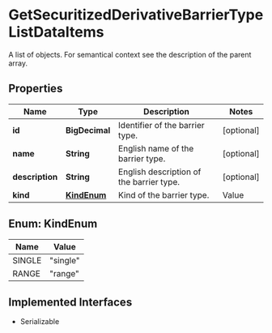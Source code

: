 

# GetSecuritizedDerivativeBarrierTypeListDataItems

A list of objects. For semantical context see the description of the parent array.

## Properties

Name | Type | Description | Notes
------------ | ------------- | ------------- | -------------
**id** | **BigDecimal** | Identifier of the barrier type. |  [optional]
**name** | **String** | English name of the barrier type. |  [optional]
**description** | **String** | English description of the barrier type. |  [optional]
**kind** | [**KindEnum**](#KindEnum) | Kind of the barrier type. | Value | Description | | --- | --- | | single | Barrier types of this kind represent either a lower or an upper bound derived from the exercise right of the securitized derivative, see attribute &#x60;exercise.right&#x60; in endpoint &#x60;/securitized-derivative/get&#x60;. | | range | Barrier types of this kind represent a range with a lower and an upper bound. |   |  [optional]



## Enum: KindEnum

Name | Value
---- | -----
SINGLE | &quot;single&quot;
RANGE | &quot;range&quot;


## Implemented Interfaces

* Serializable


